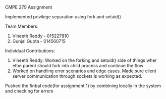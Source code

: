 CMPE 279 Assignment

Implemented privilege separation using fork and setuid()

Team Members:
1) Vineeth Reddy - 015227810
2) Gunjal Gupta - 014560715

Individual Contributions:

1) Vineeth Reddy: Worked on the forking and setuid() side of things wher ethe parent should fork into child process and continue the flow
2) Worked on handling error scenarios and edge cases. Made sure client server communication through sockets is working as expected.

Pushed the finbal code(for assignment 1) by combining locally in the system and checking for errors

